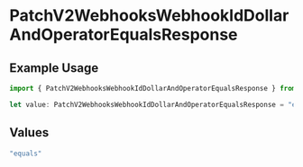 # PatchV2WebhooksWebhookIdDollarAndOperatorEqualsResponse

## Example Usage

```typescript
import { PatchV2WebhooksWebhookIdDollarAndOperatorEqualsResponse } from "attio-js/models/operations/patchv2webhookswebhookid.js";

let value: PatchV2WebhooksWebhookIdDollarAndOperatorEqualsResponse = "equals";
```

## Values

```typescript
"equals"
```